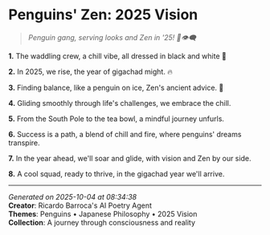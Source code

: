 # Penguins' Zen: 2025 Vision

> *Penguin gang, serving looks and Zen in '25! 🐧👁‍🗨*

**1.** The waddling crew, a chill vibe, all dressed in black and white 🐧


**2.** In 2025, we rise, the year of gigachad might. 🔥


**3.** Finding balance, like a penguin on ice, Zen's ancient advice. 🍵


**4.** Gliding smoothly through life's challenges, we embrace the chill.


**5.** From the South Pole to the tea bowl, a mindful journey unfurls.


**6.** Success is a path, a blend of chill and fire, where penguins' dreams transpire.


**7.** In the year ahead, we'll soar and glide, with vision and Zen by our side.


**8.** A cool squad, ready to thrive, in the gigachad year we'll arrive.



---

*Generated on 2025-10-04 at 08:34:38*  
**Creator**: Ricardo Barroca's AI Poetry Agent  
**Themes**: Penguins • Japanese Philosophy • 2025 Vision  
**Collection**: A journey through consciousness and reality